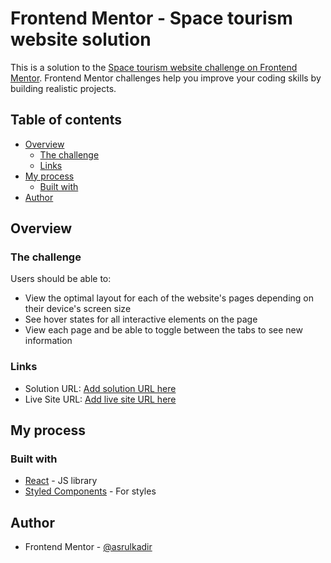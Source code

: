 # Frontend Mentor - Space tourism website solution

This is a solution to the [Space tourism website challenge on Frontend Mentor](https://www.frontendmentor.io/challenges/space-tourism-multipage-website-gRWj1URZ3). Frontend Mentor challenges help you improve your coding skills by building realistic projects.

## Table of contents

- [Overview](#overview)
  - [The challenge](#the-challenge)
  - [Links](#links)
- [My process](#my-process)
  - [Built with](#built-with)
- [Author](#author)

## Overview

### The challenge

Users should be able to:

- View the optimal layout for each of the website's pages depending on their device's screen size
- See hover states for all interactive elements on the page
- View each page and be able to toggle between the tabs to see new information

### Links

- Solution URL: [Add solution URL here](https://github.com/asrulkadir/space-tourism-challenge)
- Live Site URL: [Add live site URL here](https://space-tourim-asrulkadir.netlify.app)

## My process

### Built with

- [React](https://reactjs.org/) - JS library
- [Styled Components](https://styled-components.com/) - For styles

## Author

- Frontend Mentor - [@asrulkadir](https://www.frontendmentor.io/profile/asrulkadir)
